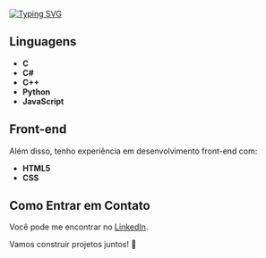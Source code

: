 [![Typing SVG](https://readme-typing-svg.demolab.com?font=Splina+Sans+Mono&duration=1500&pause=2000&center=true&multiline=true&repeat=false&random=false&width=435&height=100&lines=Bem+vindo(a)!;Eu+sou+o+Gustavo%2C+um+estudante+de+engenharia+de+computa%C3%A7%C3%A3o+apaixonado+por+tecnologia+e+programa%C3%A7%C3%A3o.;Santos+-+SP)](https://git.io/typing-svg)

<h2>Linguagens</h2>
<ul>
    <li><strong>C</strong></li>
    <li><strong>C#</strong></li>
    <li><strong>C++</strong></li>
    <li><strong>Python</strong></li>
    <li><strong>JavaScript</strong></li>
</ul>

<h2>Front-end</h2>
<p>Além disso, tenho experiência em desenvolvimento front-end com:</p>
<ul>
    <li><strong>HTML5</strong></li>
    <li><strong>CSS</strong></li>
</ul>

<h2>Como Entrar em Contato</h2>

<p>Você pode me encontrar no <a href="https://www.linkedin.com/in/gustavo-gouveia-193405265/">LinkedIn</a>.</p>
<p>Vamos construir projetos juntos! 🚀</p>

